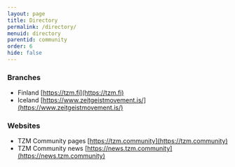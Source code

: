 ```yaml
---
layout: page
title: Directory
permalink: /directory/
menuid: directory
parentid: community
order: 6
hide: false
---
```


### Branches

- Finland [https://tzm.fi](https://tzm.fi)
- Iceland [https://www.zeitgeistmovement.is/](https://www.zeitgeistmovement.is/)

### Websites

- TZM Community pages [https://tzm.community](https://tzm.community)
- TZM Community news [https://news.tzm.community](https://news.tzm.community)

